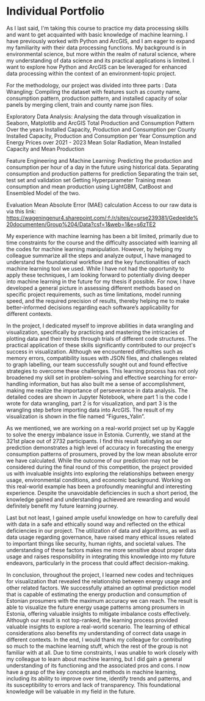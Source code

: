 # Individual Portfolio
As I last said, I'm taking this course to practice my data processing skills and want to get acquainted with basic knowledge of machine learning. I have previously worked with Python and ArcGIS, and I am eager to expand my familiarity with their data processing functions. My background is in environmental science, but more within the realm of natural science, where my understanding of data science and its practical applications is limited. I want to explore how Python and ArcGIS can be leveraged for enhanced data processing within the context of an environment-topic project. 

For the methodology, our project was divided into three parts :
Data Wrangling: Compiling the dataset with features such as county name, consumption pattern, production pattern, and installed capacity of solar panels by merging client, train and county name json files.

Exploratory Data Analysis: Analysing the data through visualization in Seaborn, Matplotlib and ArcGIS
Total Production and Consumption Pattern Over the years
Installed Capacity, Production and Consumption per County
Installed Capacity, Production and Consumption per Year
Consumption and Energy Prices over 2021 - 2023
Mean Solar Radiation, Mean Installed Capacity and Mean Production

Feature Engineering and Machine Learning: Predicting the production and consumption per hour of a day in the future using historical data. 
Separating consumption and production patterns for prediction
Separating the train set, test set and validation set
Getting Hyperparameter
Training mean consumption and mean production using LightGBM, CatBoost and Ensembled Model of the two.

Evaluation
Mean Absolute Error (MAE) calculation
Access to our raw data is via this link: https://wageningenur4.sharepoint.com/:f:/r/sites/course239381/Gedeelde%20documenten/Group%204/Data?csf=1&web=1&e=s6zTE2

My experience with machine learning has been a bit limited, primarily due to time constraints for the course and the difficulty associated with learning all the codes for machine learning manipulation. However, by helping my colleague summarize all the steps and analyze output, I have managed to understand the foundational workflow and the key functionalities of each machine learning tool we used. While I have not had the opportunity to apply these techniques, I am looking forward to potentially diving deeper into machine learning in the future for my thesis if possible. For now, I have developed a general picture in assessing different methods based on specific project requirements, such as time limitations, model running speed, and the required precision of results, thereby helping me to make better-informed decisions regarding each software’s applicability for different contexts.

In the project, I dedicated myself to improve abilities in data wrangling and visualization, specifically by practicing and mastering the intricacies of plotting data and their trends through trials of different code structures. The practical application of these skills significantly contributed to our project's success in visualization. Although we encountered difficulties such as memory errors, compatibility issues with JSON files, and challenges related to graph labelling, our team successfully sought out and found effective strategies to overcome these challenges. This learning process has not only broadened my skill set in problem-solving and effective searching for error-handling information, but has also built me a sense of accomplishment, making me realize the importance of perseverance in data analysis.
The detailed codes are shown in Jupyter Notebook, where part 1 is the code I wrote for data wrangling, part 2 is for visualization, and part 3 is the wrangling step before importing data into ArcGIS.
The result of my visualization is shown in the file named “Figures_Yalin”.

As we mentioned, we are working on a real-world project set up by Kaggle to solve the energy imbalance issue in Estonia. Currently, we stand at the 321st place out of 2732 participants. I find this result satisfying as our prediction demonstrates a high level of accuracy in forecasting the energy consumption patterns of prosumers, proved by the low mean absolute error we have calculated.
While the outcome of our prediction may not be considered during the final round of this competition, the project provided us with invaluable insights into exploring the relationships between energy usage, environmental conditions, and economic background. Working on this real-world example has been a profoundly meaningful and interesting experience. Despite the unavoidable deficiencies in such a short period, the knowledge gained and understanding achieved are rewarding and would definitely benefit my future learning journey. 

Last but not least, I gained ample useful knowledge on how to carefully deal with data in a safe and ethically sound way and reflected on the ethical deficiencies in our project. The utilization of data and algorithms, as well as data usage regarding governance, have raised many ethical issues related to important things like security, human rights, and societal values. The understanding of these factors makes me more sensitive about proper data usage and raises responsibility in integrating this knowledge into my future endeavors, particularly in the process that could affect decision-making.

In conclusion, throughout the project, I learned new codes and techniques for visualization that revealed the relationship between energy usage and other related factors. We successfully attained an optimal prediction model that is capable of estimating the energy production and consumption of Estonian prosumers with the maximum accuracy we can reach. The result is able to visualize the future energy usage patterns among prosumers in Estonia, offering valuable insights to mitigate imbalance costs effectively. Although our result is not top-ranked, the learning process provided valuable insights to explore a real-world scenario. The learning of ethical considerations also benefits my understanding of correct data usage in different contexts. 
In the end, I would thank my colleague for contributing so much to the machine learning stuff, which the rest of the group is not familiar with at all. Due to time constraints, I was unable to work closely with my colleague to learn about machine learning, but I did gain a general understanding of its functioning and the associated pros and cons. I now have a grasp of the key concepts and methods in machine learning, including its ability to improve over time, identify trends and patterns, and its susceptibility to errors and lack of transparency. This foundational knowledge will be valuable in my field in the future.
